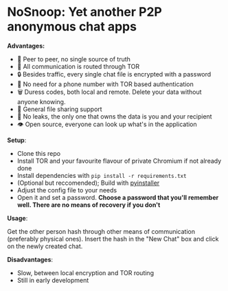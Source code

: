 # NoSnoop: Yet another P2P anonymous chat apps

**Advantages:**

- 👥 Peer to peer, no single source of truth
- 🧅 All communication is routed through TOR
- 🔒 Besides traffic, every single chat file is encrypted with a password
- 🔑 No need for a phone number with TOR based authentication
- 🗑️ Duress codes, both local and remote. Delete your data without anyone knowing.
- 📄 General file sharing support
- 🤷 No leaks, the only one that owns the data is you and your recipient
- 👁️ Open source, everyone can look up what's in the application

**Setup**:

- Clone this repo
- Install TOR and your favourite flavour of private Chromium if not already done
- Install dependencies with `pip install -r requirements.txt`
- (Optional but reccomended); Build with [pyinstaller](https://pyinstaller.org/en/stable/)
- Adjust the config file to your needs
- Open it and set a password. **Choose a password that you'll remember well. There are no means of recovery if you don't**

**Usage**:

Get the other person hash through other means of communication (preferably physical ones). Insert the hash in the "New Chat" box and click on the newly created chat.

**Disadvantages**:

- Slow, between local encryption and TOR routing
- Still in early development
